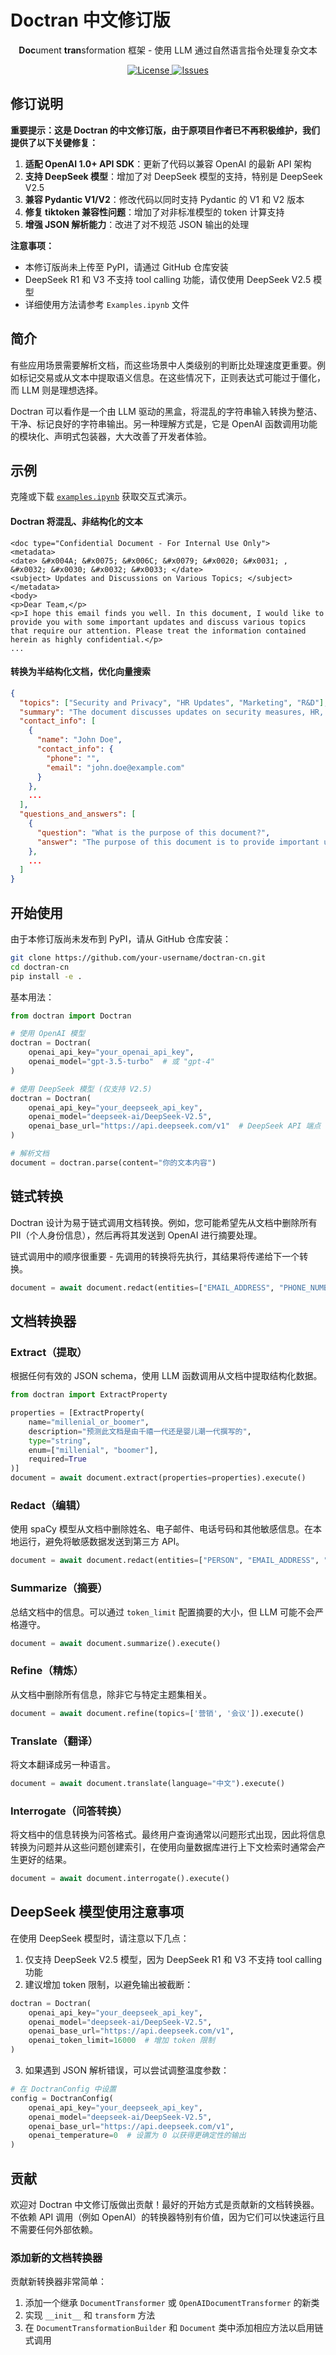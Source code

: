 # Doctran 中文修订版

<p align="center">
  <p align="center"><b>Doc</b>ument <b>tran</b>sformation 框架 - 使用 LLM 通过自然语言指令处理复杂文本</p>
</p>

<p align="center">
<a href="https://github.com/psychic-api/doctran/blob/main/LICENSE" target="_blank">
    <img src="https://img.shields.io/static/v1?label=license&message=MIT&color=blue" alt="License">
</a>
<a href="https://github.com/psychic-api/doctran/issues" target="_blank">
    <img src="https://img.shields.io/github/issues/psychic-api/doctran?color=blue" alt="Issues">
</a>
</p>

## 修订说明

**重要提示：这是 Doctran 的中文修订版，由于原项目作者已不再积极维护，我们提供了以下关键修复：**

1. **适配 OpenAI 1.0+ API SDK**：更新了代码以兼容 OpenAI 的最新 API 架构
2. **支持 DeepSeek 模型**：增加了对 DeepSeek 模型的支持，特别是 DeepSeek V2.5
3. **兼容 Pydantic V1/V2**：修改代码以同时支持 Pydantic 的 V1 和 V2 版本
4. **修复 tiktoken 兼容性问题**：增加了对非标准模型的 token 计算支持
5. **增强 JSON 解析能力**：改进了对不规范 JSON 输出的处理

**注意事项：**
- 本修订版尚未上传至 PyPI，请通过 GitHub 仓库安装
- DeepSeek R1 和 V3 不支持 tool calling 功能，请仅使用 DeepSeek V2.5 模型
- 详细使用方法请参考 `Examples.ipynb` 文件

## 简介

有些应用场景需要解析文档，而这些场景中人类级别的判断比处理速度更重要。例如标记交易或从文本中提取语义信息。在这些情况下，正则表达式可能过于僵化，而 LLM 则是理想选择。

Doctran 可以看作是一个由 LLM 驱动的黑盒，将混乱的字符串输入转换为整洁、干净、标记良好的字符串输出。另一种理解方式是，它是 OpenAI 函数调用功能的模块化、声明式包装器，大大改善了开发者体验。

## 示例

克隆或下载 [`examples.ipynb`](/examples.ipynb) 获取交互式演示。

#### Doctran 将混乱、非结构化的文本

```
<doc type="Confidential Document - For Internal Use Only">
<metadata>
<date> &#x004A; &#x0075; &#x006C; &#x0079; &#x0020; &#x0031; , &#x0032; &#x0030; &#x0032; &#x0033; </date>
<subject> Updates and Discussions on Various Topics; </subject>
</metadata>
<body>
<p>Dear Team,</p>
<p>I hope this email finds you well. In this document, I would like to provide you with some important updates and discuss various topics that require our attention. Please treat the information contained herein as highly confidential.</p>
...
```

#### 转换为半结构化文档，优化向量搜索

```json
{
  "topics": ["Security and Privacy", "HR Updates", "Marketing", "R&D"],
  "summary": "The document discusses updates on security measures, HR, marketing initiatives, and R&D projects. It commends John Doe for enhancing network security, welcomes new team members, and recognizes Jane Smith for her customer service. It also mentions the open enrollment period for employee benefits, thanks Sarah Thompson for her social media efforts, and announces a product launch event on July 15th. David Rodriguez is acknowledged for his contributions to R&D. The document emphasizes the importance of confidentiality.",
  "contact_info": [
    {
      "name": "John Doe",
      "contact_info": {
        "phone": "",
        "email": "john.doe@example.com"
      }
    },
    ...
  ],
  "questions_and_answers": [
    {
      "question": "What is the purpose of this document?",
      "answer": "The purpose of this document is to provide important updates and discuss various topics that require the team's attention."
    },
    ...
  ]
}
```

## 开始使用

由于本修订版尚未发布到 PyPI，请从 GitHub 仓库安装：

```bash
git clone https://github.com/your-username/doctran-cn.git
cd doctran-cn
pip install -e .
```

基本用法：

```python
from doctran import Doctran

# 使用 OpenAI 模型
doctran = Doctran(
    openai_api_key="your_openai_api_key",
    openai_model="gpt-3.5-turbo"  # 或 "gpt-4"
)

# 使用 DeepSeek 模型 (仅支持 V2.5)
doctran = Doctran(
    openai_api_key="your_deepseek_api_key",
    openai_model="deepseek-ai/DeepSeek-V2.5",
    openai_base_url="https://api.deepseek.com/v1"  # DeepSeek API 端点
)

# 解析文档
document = doctran.parse(content="你的文本内容")
```

## 链式转换

Doctran 设计为易于链式调用文档转换。例如，您可能希望先从文档中删除所有 PII（个人身份信息），然后再将其发送到 OpenAI 进行摘要处理。

链式调用中的顺序很重要 - 先调用的转换将先执行，其结果将传递给下一个转换。

```python
document = await document.redact(entities=["EMAIL_ADDRESS", "PHONE_NUMBER"]).extract(properties).summarize().execute()
```

## 文档转换器

### Extract（提取）

根据任何有效的 JSON schema，使用 LLM 函数调用从文档中提取结构化数据。

```python
from doctran import ExtractProperty

properties = [ExtractProperty(
    name="millenial_or_boomer", 
    description="预测此文档是由千禧一代还是婴儿潮一代撰写的",
    type="string",
    enum=["millenial", "boomer"],
    required=True
)]
document = await document.extract(properties=properties).execute()
```

### Redact（编辑）

使用 spaCy 模型从文档中删除姓名、电子邮件、电话号码和其他敏感信息。在本地运行，避免将敏感数据发送到第三方 API。

```python
document = await document.redact(entities=["PERSON", "EMAIL_ADDRESS", "PHONE_NUMBER", "US_SSN"]).execute()
```

### Summarize（摘要）

总结文档中的信息。可以通过 `token_limit` 配置摘要的大小，但 LLM 可能不会严格遵守。

```python
document = await document.summarize().execute()
```

### Refine（精炼）

从文档中删除所有信息，除非它与特定主题集相关。

```python
document = await document.refine(topics=['营销', '会议']).execute()
```

### Translate（翻译）

将文本翻译成另一种语言。

```python
document = await document.translate(language="中文").execute()
```

### Interrogate（问答转换）

将文档中的信息转换为问答格式。最终用户查询通常以问题形式出现，因此将信息转换为问题并从这些问题创建索引，在使用向量数据库进行上下文检索时通常会产生更好的结果。

```python
document = await document.interrogate().execute()
```

## DeepSeek 模型使用注意事项

在使用 DeepSeek 模型时，请注意以下几点：

1. 仅支持 DeepSeek V2.5 模型，因为 DeepSeek R1 和 V3 不支持 tool calling 功能
2. 建议增加 token 限制，以避免输出被截断：

```python
doctran = Doctran(
    openai_api_key="your_deepseek_api_key",
    openai_model="deepseek-ai/DeepSeek-V2.5",
    openai_base_url="https://api.deepseek.com/v1",
    openai_token_limit=16000  # 增加 token 限制
)
```

3. 如果遇到 JSON 解析错误，可以尝试调整温度参数：

```python
# 在 DoctranConfig 中设置
config = DoctranConfig(
    openai_api_key="your_deepseek_api_key",
    openai_model="deepseek-ai/DeepSeek-V2.5",
    openai_base_url="https://api.deepseek.com/v1",
    openai_temperature=0  # 设置为 0 以获得更确定性的输出
)
```

## 贡献

欢迎对 Doctran 中文修订版做出贡献！最好的开始方式是贡献新的文档转换器。不依赖 API 调用（例如 OpenAI）的转换器特别有价值，因为它们可以快速运行且不需要任何外部依赖。

### 添加新的文档转换器

贡献新转换器非常简单：

1. 添加一个继承 `DocumentTransformer` 或 `OpenAIDocumentTransformer` 的新类
2. 实现 `__init__` 和 `transform` 方法
3. 在 `DocumentTransformationBuilder` 和 `Document` 类中添加相应方法以启用链式调用